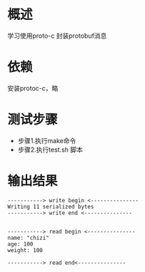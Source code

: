 
# 概述
学习使用proto-c 封装protobuf消息
# 依赖
安装protoc-c，略
# 测试步骤
- 步骤1.执行make命令
- 步骤2.执行test.sh 脚本
# 输出结果
```
-----------> write begin <---------------
Writing 11 serialized bytes
-----------> write end <---------------


-----------> read begin <---------------
name: "chizi"
age: 100
weight: 100

-----------> read end<---------------
```

